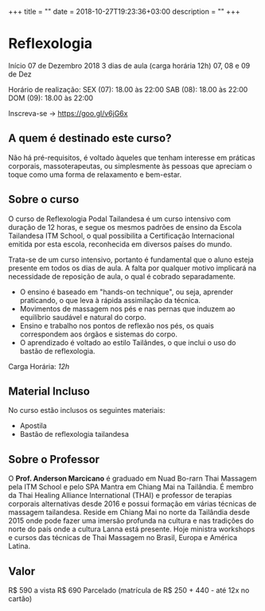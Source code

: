 +++
title = ""
date = 2018-10-27T19:23:36+03:00
description = ""
+++

# Reflexologia

Início 07 de Dezembro 2018
3 dias de aula (carga horária 12h)
07, 08 e 09 de Dez

Horário de realização:
SEX (07): 18.00 às 22:00
SAB (08): 18.00 às 22:00
DOM (09): 18.00 às 22:00

Inscreva-se ->  https://goo.gl/v6jG6x


## A quem é destinado este curso?

Não há pré-requisitos, é voltado àqueles que tenham interesse em práticas corporais, massoterapeutas, ou simplesmente às pessoas que apreciam o toque como uma forma de relaxamento e bem-estar.


## Sobre o curso

O curso de Reflexologia Podal Tailandesa é um curso intensivo com duração de 12 horas, e segue os mesmos padrões de ensino da Escola Tailandesa ITM School, o qual possibilita a Certificação Internacional emitida por esta escola, reconhecida em diversos países do mundo.

Trata-se de um curso intensivo, portanto é fundamental que o aluno esteja presente em todos os dias de aula. A falta por qualquer motivo implicará na necessidade de reposição de aula, o qual é cobrado separadamente.

- O ensino é baseado em "hands-on technique", ou seja, aprender praticando, o que leva à rápida assimilação da técnica.
- Movimentos de massagem nos pés e nas pernas que induzem ao equilíbrio saudável e natural do corpo.
- Ensino e trabalho nos pontos de reflexão nos pés, os quais correspondem aos órgãos e sistemas do corpo.
- O aprendizado é voltado ao estilo Tailândes, o que inclui o uso do bastão de reflexologia.

Carga Horária: *12h*


## Material Incluso

No curso estão inclusos os seguintes materiais:
- Apostila
- Bastão de reflexologia tailandesa


## Sobre o Professor

O **Prof. Anderson Marcicano** é graduado em Nuad Bo-rarn Thai Massagem pela ITM School e pelo SPA Mantra em Chiang Mai na Tailândia.
É membro da Thai Healing Alliance International (THAI) e professor de terapias corporais alternativas desde 2016 e possui formação em várias técnicas de massagem tailandesa. 
Reside em Chiang Mai no norte da Tailândia desde 2015 onde pode fazer uma imersão profunda na cultura e nas tradições do norte do país onde a cultura Lanna está presente. Hoje ministra workshops e cursos das técnicas de Thai Massagem no Brasil, Europa e América Latina.


## Valor
R$ 590 a vista 
R$ 690 Parcelado (matrícula de R$ 250 + 440 - até 12x no cartão)




